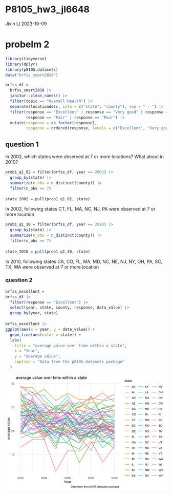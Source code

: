 P8105_hw3_jl6648
================
Jixin Li
2023-10-09

# probelm 2

``` r
library(tidyverse)
library(dplyr)
library(p8105.datasets)                                                                  # load the data
data("brfss_smart2010") 
```

``` r
brfss_df =
  brfss_smart2010 |>
  janitor::clean_names() |>
  filter(topic == "Overall Health") |>
  separate(locationdesc, into = c("state", "county"), sep = " - ") |>
  filter(response == "Excellent" | response == "Very good" | response == "Good" | 
         response == "Fair" | response == "Poor") |>
  mutate(response = as.factor(response),
         response = ordered(response, levels = c("Excellent", "Very good", "Good", "Fair", "Poor"))) 
```

## question 1

In 2002, which states were observed at 7 or more locations? What about
in 2010?

``` r
prob1_q1_02 = filter(brfss_df, year == 2002) |>
  group_by(state) |>
  summarize(n_obs = n_distinct(county)) |>
  filter(n_obs >= 7) 

state_2002 = pull(prob1_q1_02, state)
```

In 2002, following states CT, FL, MA, NC, NJ, PA were observed at 7 or
more location

``` r
prob1_q1_10 = filter(brfss_df, year == 2010) |>
  group_by(state) |>
  summarize(n_obs = n_distinct(county)) |>
  filter(n_obs >= 7) 

state_2010 = pull(prob1_q1_10, state)
```

In 2010, following states CA, CO, FL, MA, MD, NC, NE, NJ, NY, OH, PA,
SC, TX, WA were observed at 7 or more location

### question 2

``` r
brfss_excellent =
brfss_df |>
  filter(response == "Excellent") |>
  select(year, state, county, response, data_value) |>
  group_by(year, state)

brfss_excellent |>
ggplot(aes(x = year, y = data_value)) +
  geom_line(aes(color = state)) +
  labs(
    title = "average value over time within a state",
    x = "Year",
    y = "average value",
    caption = "Data from the p8105.datasets package"
  ) 
```

![](P8105_hw3_jl6648_files/figure-gfm/unnamed-chunk-5-1.png)<!-- -->

### 
